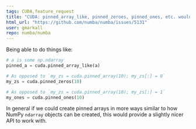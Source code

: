 ```yaml
---
tags: CUDA,feature_request
title: "CUDA: pinned_array_like, pinned_zeroes, pinned_ones, etc. would be handy"
html_url: "https://github.com/numba/numba/issues/5131"
user: gmarkall
repo: numba/numba
---
```


Being able to do things like:

```python
# a is some np.ndarray
pinned_a = cuda.pinned_array_like(a)

# As opposed to `my_zs = cuda.pinned_array(10); my_zs[:] = 0`
my_zs = cuda.pinned_zeros(10)

# As opposed to `my_zs = cuda.pinned_array(10); my_zs[:] = 1`
my_ones = cuda.pinned_ones(10)
```

In general if we could create pinned arrays in more ways similar to how NumPy `ndarray` objects can be created, this would provide a slightly nicer API to work with.